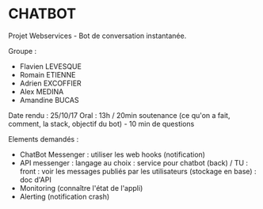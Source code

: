 # CHATBOT
Projet Webservices - Bot de conversation instantanée.

Groupe : 
- Flavien LEVESQUE
- Romain ETIENNE
- Adrien EXCOFFIER
- Alex MEDINA
- Amandine BUCAS

Date rendu : 25/10/17
Oral : 13h / 20min soutenance (ce qu'on a fait, comment, la stack, objectif du bot) - 10 min de questions

Elements demandés : 
 - ChatBot Messenger
	 : utiliser les web hooks (notification)
- API messenger
	 : langage au choix
	 : service pour chatbot (back) / TU
	 : front : voir les messages publiés par les utilisateurs (stockage en base)
	 : doc d'API
- Monitoring (connaître l'état de l'appli)
- Alerting (notification crash)
